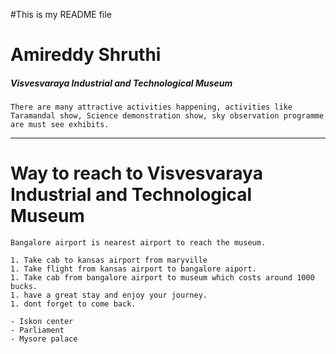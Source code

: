 #This is my README file
# Amireddy Shruthi
##### Visvesvaraya Industrial and Technological Museum

    There are many attractive activities happening, activities like Taramandal show, Science demonstration show, sky observation programme are must see exhibits.

----

# Way to reach to Visvesvaraya Industrial and Technological Museum

    Bangalore airport is nearest airport to reach the museum.

    1. Take cab to kansas airport from maryville
    1. Take flight from kansas airport to bangalore aiport.
    1. Take cab from bangalore airport to museum which costs around 1000 bucks.
    1. have a great stay and enjoy your journey.
    1. dont forget to come back.

    - Iskon center
    - Parliament
    - Mysore palace
